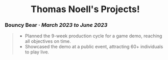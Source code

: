 <h1 align="center">Thomas Noell's Projects!</h1>

<h3><strong>Bouncy Bear</strong> · <em>March 2023 to June 2023</em></h3>


> - Planned the 9-week production cycle for a game demo, reaching all objectives on time. 
> - Showcased the demo at a public event, attracting 60+ individuals to play live.
